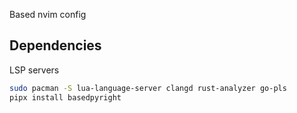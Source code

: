 Based nvim config

## Dependencies
LSP servers
```bash
sudo pacman -S lua-language-server clangd rust-analyzer go-pls
pipx install basedpyright
```
